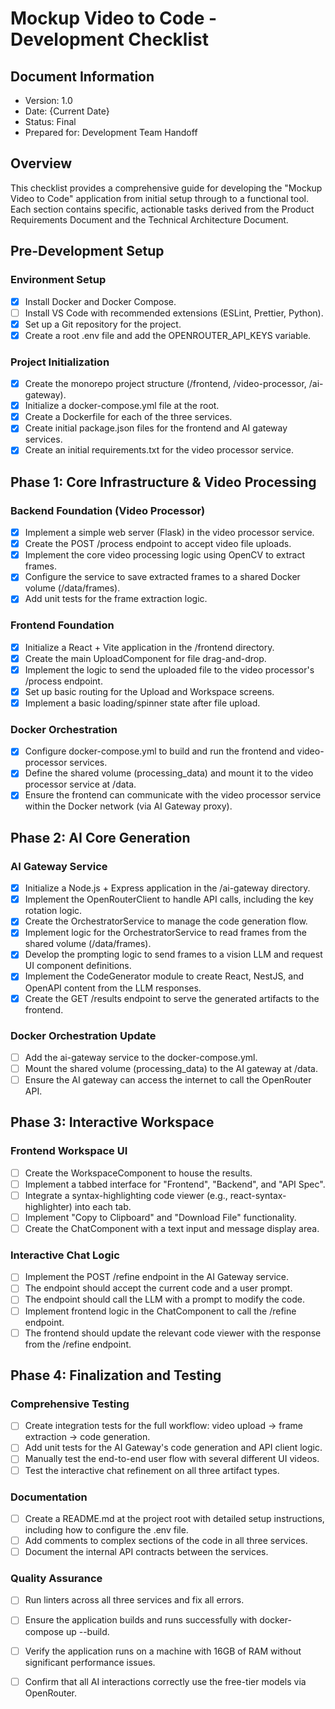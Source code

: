 # Mockup Video to Code - Development Checklist

## Document Information

- Version: 1.0
- Date: {Current Date}
- Status: Final
- Prepared for: Development Team Handoff

## Overview

This checklist provides a comprehensive guide for developing the "Mockup Video to Code" application from initial setup through to a functional tool. Each section contains specific, actionable tasks derived from the Product Requirements Document and the Technical Architecture Document.

## Pre-Development Setup

### Environment Setup

- [x] Install Docker and Docker Compose.
- [ ] Install VS Code with recommended extensions (ESLint, Prettier, Python).
- [x] Set up a Git repository for the project.
- [x] Create a root .env file and add the OPENROUTER_API_KEYS variable.

### Project Initialization

- [x] Create the monorepo project structure (/frontend, /video-processor, /ai-gateway).
- [x] Initialize a docker-compose.yml file at the root.
- [x] Create a Dockerfile for each of the three services.
- [x] Create initial package.json files for the frontend and AI gateway services.
- [x] Create an initial requirements.txt for the video processor service.

## Phase 1: Core Infrastructure & Video Processing

### Backend Foundation (Video Processor)

- [x] Implement a simple web server (Flask) in the video processor service.
- [x] Create the POST /process endpoint to accept video file uploads.
- [x] Implement the core video processing logic using OpenCV to extract frames.
- [x] Configure the service to save extracted frames to a shared Docker volume (/data/frames).
- [x] Add unit tests for the frame extraction logic.

### Frontend Foundation

- [x] Initialize a React + Vite application in the /frontend directory.
- [x] Create the main UploadComponent for file drag-and-drop.
- [x] Implement the logic to send the uploaded file to the video processor's /process endpoint.
- [x] Set up basic routing for the Upload and Workspace screens.
- [x] Implement a basic loading/spinner state after file upload.

### Docker Orchestration

- [x] Configure docker-compose.yml to build and run the frontend and video-processor services.
- [x] Define the shared volume (processing_data) and mount it to the video processor service at /data.
- [x] Ensure the frontend can communicate with the video processor service within the Docker network (via AI Gateway proxy).

## Phase 2: AI Core Generation

### AI Gateway Service

- [x] Initialize a Node.js + Express application in the /ai-gateway directory.
- [x] Implement the OpenRouterClient to handle API calls, including the key rotation logic.
- [x] Create the OrchestratorService to manage the code generation flow.
- [x] Implement logic for the OrchestratorService to read frames from the shared volume (/data/frames).
- [x] Develop the prompting logic to send frames to a vision LLM and request UI component definitions.
- [x] Implement the CodeGenerator module to create React, NestJS, and OpenAPI content from the LLM responses.
- [x] Create the GET /results endpoint to serve the generated artifacts to the frontend.

### Docker Orchestration Update

- [ ] Add the ai-gateway service to the docker-compose.yml.
- [ ] Mount the shared volume (processing_data) to the AI gateway at /data.
- [ ] Ensure the AI gateway can access the internet to call the OpenRouter API.

## Phase 3: Interactive Workspace

### Frontend Workspace UI

- [ ] Create the WorkspaceComponent to house the results.
- [ ] Implement a tabbed interface for "Frontend", "Backend", and "API Spec".
- [ ] Integrate a syntax-highlighting code viewer (e.g., react-syntax-highlighter) into each tab.
- [ ] Implement "Copy to Clipboard" and "Download File" functionality.
- [ ] Create the ChatComponent with a text input and message display area.

### Interactive Chat Logic

- [ ] Implement the POST /refine endpoint in the AI Gateway service.
- [ ] The endpoint should accept the current code and a user prompt.
- [ ] The endpoint should call the LLM with a prompt to modify the code.
- [ ] Implement frontend logic in the ChatComponent to call the /refine endpoint.
- [ ] The frontend should update the relevant code viewer with the response from the /refine endpoint.

## Phase 4: Finalization and Testing

### Comprehensive Testing

- [ ] Create integration tests for the full workflow: video upload -> frame extraction -> code generation.
- [ ] Add unit tests for the AI Gateway's code generation and API client logic.
- [ ] Manually test the end-to-end user flow with several different UI videos.
- [ ] Test the interactive chat refinement on all three artifact types.

### Documentation

- [ ] Create a README.md at the project root with detailed setup instructions, including how to configure the .env file.
- [ ] Add comments to complex sections of the code in all three services.
- [ ] Document the internal API contracts between the services.

### Quality Assurance

- [ ] Run linters across all three services and fix all errors.
- [ ] Ensure the application builds and runs successfully with docker-compose up --build.
- [ ] Verify the application runs on a machine with 16GB of RAM without significant performance issues.
- [ ] Confirm that all AI interactions correctly use the free-tier models via OpenRouter.

